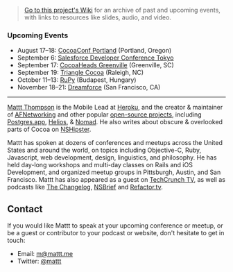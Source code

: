 > [Go to this project's Wiki](https://github.com/mattt/speaking/wiki/) for an archive of past and upcoming events, with links to resources like slides, audio, and video.

### Upcoming Events

- August 17–18: [CocoaConf Portland](https://github.com/mattt/speaking/wiki/2013-08-16-CocoaConf-Portland) (Portland, Oregon)
- September 6: [Salesforce Developer Conference Tokyo](https://github.com/mattt/speaking/wiki/2013-09-06-Salesforce-Developer-Conference-Tokyo)
- September 17: [CocoaHeads Greenville](https://github.com/mattt/speaking/wiki/2013-09-17-CocoaHeads-Greenville) (Greenville, SC)
- September 19: [Triangle Cocoa](https://github.com/mattt/speaking/wiki/2013-09-19-Triangle-Cocoa) (Raleigh, NC)
- October 11–13: [RuPy](https://github.com/mattt/speaking/wiki/2013-10-11-RuPy) (Budapest, Hungary)
- November 18–21: [Dreamforce](https://github.com/mattt/speaking/wiki/2013-11-18-Dreamforce) (San Francisco, CA)

---

[Mattt Thompson](http://mattt.me) is the Mobile Lead at [Heroku](http://heroku.com), and the creator & maintainer of [AFNetworking](https://github.com/afnetworking/afnetworking) and other popular [open-source projects](https://github.com/mattt), including [Postgres.app](http://postgresapp.com), [Helios](http://helios.io), & [Nomad](http://nomad-cli.com). He also writes about obscure & overlooked parts of Cocoa on [NSHipster](http://nshipster.com).

Mattt has spoken at dozens of conferences and meetups across the United States and around the world, on topics including Objective-C, Ruby, Javascript, web development, design, linguistics, and philosophy. He has held day-long workshops and multi-day classes on Rails and iOS Development, and organized meetup groups in Pittsburgh, Austin, and San Francisco. Mattt has also appeared as a guest on [TechCrunch TV](http://techcrunch.com/2012/07/04/in-the-studio-herokus-mattt-thompson-wants-to-automate-away-web-development/), as well as podcasts like [The Changelog](http://5by5.tv/changelog/98), [NSBrief](http://nsbrief.tumblr.com/post/29848292871) and [Refactor.tv](http://refactor.tv).

## Contact

If you would like Mattt to speak at your upcoming conference or meetup, or be a guest or contributor to your podcast or website, don't hesitate to get in touch:

- Email: <m@mattt.me>
- Twitter: [@mattt](https://twitter.com/mattt)
